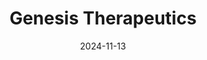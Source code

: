 ---  
layout: startup_page  
title: "Genesis Therapeutics"  
id: "genesistherapeutics.ai"  
permalink: "/genesistherapeuticsgenesistherapeutics.ai11132024/"  
website: "https://www.genesistherapeutics.ai/"  
funding_round: "Equity"  
funding_amount: ""  
investors: "NVentures"  
about: "Genesis Therapeutics is an AI-focused biotechnology company using its generative and predictive AI platform, GEMS, for small molecule drug discovery. GEMS integrates proprietary AI methods to generate and optimize molecules for complex targets, aiming to create breakthrough medicines for patients. The company is building a therapeutic pipeline for various high-impact targets."  
markets: "Biotechnology, AI, Drug Discovery"  
hq: "Burlingame, California, United States"  
founded_year: "2019"  
linkedin: "https://www.linkedin.com/company/genesistherapeutics"  
twitter: ""  
instagram: ""  
facebook: "https://www.facebook.com/100067396426810"  
crunchbase: "https://www.crunchbase.com/organization/genesis-therapeutics"  
pitchbook: "https://pitchbook.com/profiles/company/343111-24"  

date_display: "13-Nov-2024"  
date: "2024-11-13"

# SEO Optimization  
meta_title: "Genesis Therapeutics - Equity"  
meta_description: "Genesis Therapeutics, Genesis Therapeutics is an AI-focused biotechnology company using its generative and predictive AI platform, GEMS, for small molecule drug discovery. ..."  
meta_keywords: "Genesis Therapeutics, Biotechnology, AI, Drug Discovery, Equity funding"  
canonical_url: "https://startup.projectstartups.com/genesistherapeuticsgenesistherapeutics.ai11132024/"  
---